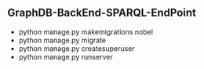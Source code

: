 ## GraphDB-BackEnd-SPARQL-EndPoint
<ul>
  <li>python manage.py makemigrations nobel</li>
  <li>python manage.py migrate</li>
  <li>python manage.py createsuperuser</li>
  <li>python manage.py runserver</li>
</ul>
